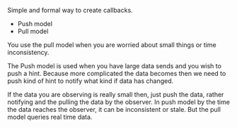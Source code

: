 Simple and formal way to create callbacks.

* Push model
* Pull model

You use the pull model when you are worried about small things or time inconsistency.

The Push model is used when you have large data sends and you wish to push a hint.
Because more complicated the data becomes then we need to push kind of hint to notify what kind if data has changed.

If the data you are observing is really small then, just push the data, rather notifying and the pulling the data by the observer.
In push model by the time the data reaches the observer, it can be inconsistent or stale. But the pull model queries real time data.